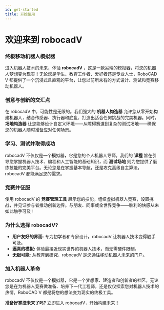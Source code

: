 ```yaml
---
id: get-started
title: 开始使用
---
```


# 欢迎来到 robocadV

### 终极移动机器人模拟器
进入机器人技术的未来，体验 **robocadV** ，这是一款尖端的模拟器，将您的机器人梦想变为现实！无论您是学生、教育工作者、爱好者还是专业人士，RoboCAD V 都提供了一个沉浸式且直观的平台，让您以前所未有的方式设计、测试和竞赛移动机器人。

### 创意与创新的交汇点
在 robocadV 中，可能性是无限的。我们强大的 **机器人构造器** 允许您从零开始构建机器人，结合传感器、执行器和底盘，打造出适合任何挑战的完美机器。同时，**场地构造器** 让您能够设计自定义环境——从障碍赛道到复杂的测试场地——确保您的机器人随时准备应对任何场景。

### 学习、测试并取得成功
robocadV 不仅仅是一个模拟器，它是您的个人机器人导师。我们的 **课程** 旨在引导您掌握机器人技术、编程和人工智能的基础知识，而 **测试场地** 则为您提供了磨练技能的完美平台。无论您是在掌握基本导航，还是攻克高级自主算法，robocadV 都能满足您的需求。

### 竞赛并征服
使用 robocadV 的 **竞赛管理工具** 展示您的技能。组织虚拟机器人竞赛，设置挑战，并见证参与者推动创新边界。与朋友、同事或全世界竞争——胜利的快感从未如此触手可及！

### 为什么选择 robocadV?
- **用户友好的界面:** 专为初学者和专家设计，robocadV 让机器人技术变得触手可及。
- **逼真的模拟:** 体验最接近现实世界的机器人技术，而无需硬件限制。
- **无限可能:** 从教育到研究，robocadV 是您通往移动机器人未来的门户。

### 加入机器人革命
robocadV 不仅仅是一个模拟器，它是一个梦想家、建造者和创新者的社区。无论您是在为机器人竞赛做准备、培养下一代工程师，还是仅仅探索您对机器人技术的热情，RoboCAD V 都是将您的想法变为现实的终极工具。

**准备好掌控未来了吗?** 立即进入 robocadV，开始构建未来！

